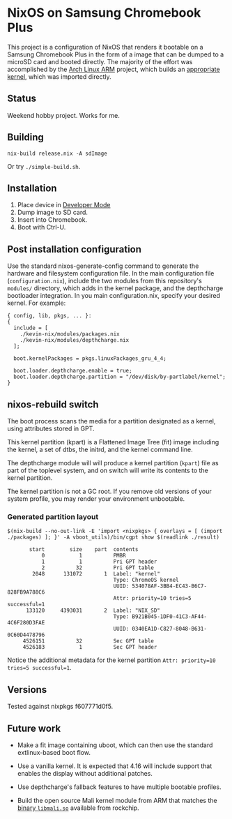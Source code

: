 # NixOS on Samsung Chromebook Plus

This project is a configuration of NixOS that renders it bootable on a
Samsung Chromebook Plus in the form of a image that can be dumped to a
microSD card and booted directly. The majority of the effort was
accomplished by the [Arch Linux ARM][] project, which builds an
[appropriate kernel][], which was imported directly.

[Arch Linux ARM]: https://archlinuxarm.org
[appropriate kernel]: https://github.com/archlinuxarm/PKGBUILDs/tree/master/core/linux-gru

## Status

Weekend hobby project. Works for me.

## Building

```
nix-build release.nix -A sdImage
```

Or try `./simple-build.sh`.

## Installation

 1. Place device in [Developer Mode][]
 2. Dump image to SD card.
 3. Insert into Chromebook.
 4. Boot with Ctrl-U.


[Developer Mode]: https://www.chromium.org/a/chromium.org/dev/chromium-os/developer-information-for-chrome-os-devices/generic

## Post installation configuration

Use the standard nixos-generate-config command to generate the
hardware and filesystem configuration file. In the main configuration
file (`configuration.nix`), include the two modules from this
repository's `modules/` directory, which adds in the kernel package,
and the depthcharge bootloader integration. In you main
configuration.nix, specify your desired kernel. For example:

```
{ config, lib, pkgs, ... }:
{
  include = [
    ./kevin-nix/modules/packages.nix
    ./kevin-nix/modules/depthcharge.nix
  ];

  boot.kernelPackages = pkgs.linuxPackages_gru_4_4;

  boot.loader.depthcharge.enable = true;
  boot.loader.depthcharge.partition = "/dev/disk/by-partlabel/kernel";
}
```

## nixos-rebuild switch

The boot process scans the media for a partition designated as a
kernel, using attributes stored in GPT.

This kernel partition (kpart) is a Flattened Image Tree (fit) image
including the kernel, a set of dtbs, the initrd, and the kernel
command line.

The depthcharge module will will produce a kernel partition (`kpart`)
file as part of the toplevel system, and on switch will write its
contents to the kernel partition.

The kernel partition is not a GC root. If you remove old versions of
your system profile, you may render your environment unbootable.

### Generated partition layout

```
$(nix-build --no-out-link -E 'import <nixpkgs> { overlays = [ (import ./packages) ]; }' -A vboot_utils)/bin/cgpt show $(readlink ./result)

       start        size    part  contents
           0           1          PMBR
           1           1          Pri GPT header
           2          32          Pri GPT table
        2048      131072       1  Label: "kernel"
                                  Type: ChromeOS kernel
                                  UUID: 534078AF-3BB4-EC43-B6C7-828FB9A788C6
                                  Attr: priority=10 tries=5 successful=1
      133120     4393031       2  Label: "NIX_SD"
                                  Type: B921B045-1DF0-41C3-AF44-4C6F280D3FAE
                                  UUID: 0340EA1D-C827-8048-B631-0C60D4478796
     4526151          32          Sec GPT table
     4526183           1          Sec GPT header
```

Notice the additional metadata for the kernel partition `Attr:
priority=10 tries=5 successful=1`.

## Versions

Tested against nixpkgs f607771d0f5.

## Future work

 * Make a fit image containing uboot, which can then use the standard
   extlinux-based boot flow.

 * Use a vanilla kernel. It is expected that 4.16 will include support
   that enables the display without additional patches.

 * Use depthcharge's fallback features to have multiple bootable
   profiles.

 * Build the open source Mali kernel module from ARM that matches the
   [binary `libmali.so`][rockchip-linux/libmali] available from
   rockchip.

[rockchip-linux/libmali]: https://github.com/rockchip-linux/libmali
